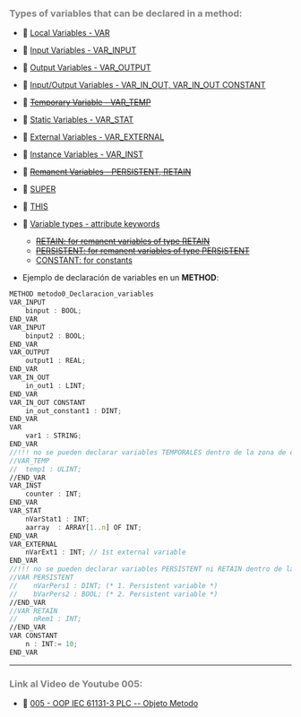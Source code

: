 ### <span style="color:grey">Types of variables that can be declared in a method:</span> 

- 🔗 [Local Variables - VAR](https://infosys.beckhoff.com/content/1033/tc3_plc_intro/2528755083.html)
- 🔗 [Input Variables - VAR_INPUT](https://infosys.beckhoff.com/content/1033/tc3_plc_intro/2528760459.html)
- 🔗 [Output Variables - VAR_OUTPUT](https://infosys.beckhoff.com/content/1033/tc3_plc_intro/2528765835.html)
- 🔗 [Input/Output Variables - VAR_IN_OUT, VAR_IN_OUT CONSTANT](https://infosys.beckhoff.com/content/1033/tc3_plc_intro/2528771211.html)

- 🔗 [~~Temporary Variable - VAR_TEMP~~](https://infosys.beckhoff.com/content/1033/tc3_plc_intro/2528781963.html)
- 🔗 [Static Variables - VAR_STAT](https://infosys.beckhoff.com/content/1033/tc3_plc_intro/2528787339.html)
- 🔗 [External Variables - VAR_EXTERNAL](https://infosys.beckhoff.com/content/1033/tc3_plc_intro/2528792715.html)
- 🔗 [Instance Variables - VAR_INST](https://infosys.beckhoff.com/content/1033/tc3_plc_intro/2528798091.html)
- 🔗 [~~Remanent Variables - PERSISTENT, RETAIN~~](https://infosys.beckhoff.com/content/1033/tc3_plc_intro/2528803467.html)
- 🔗 [SUPER](https://infosys.beckhoff.com/content/1033/tc3_plc_intro/2528837771.html)
- 🔗 [THIS](https://infosys.beckhoff.com/content/1033/tc3_plc_intro/2528843147.html)
- 🔗 [Variable types - attribute keywords](https://infosys.beckhoff.com/content/1033/tc3_plc_intro/2528848523.html)
    - [~~RETAIN: for remanent variables of type RETAIN~~](https://infosys.beckhoff.com/content/1033/tc3_plc_intro/2528803467.html)
    - [~~PERSISTENT: for remanent variables of type PERSISTENT~~](https://infosys.beckhoff.com/content/1033/tc3_plc_intro/2528803467.html)
    - [CONSTANT: for constants](https://infosys.beckhoff.com/content/1033/tc3_plc_intro/2529284235.html#2529371275)

- Ejemplo de declaración de variables en un **METHOD**:
```javascript
METHOD metodo0_Declaracion_variables
VAR_INPUT
	binput : BOOL;
END_VAR
VAR_INPUT
	binput2 : BOOL;
END_VAR
VAR_OUTPUT
	output1 : REAL;
END_VAR
VAR_IN_OUT
	in_out1 : LINT;
END_VAR
VAR_IN_OUT CONSTANT
	in_out_constant1 : DINT;
END_VAR
VAR
	var1 : STRING;
END_VAR
//!!! no se pueden declarar variables TEMPORALES dentro de la zona de declaración de variables del método!!!
//VAR_TEMP
//	temp1 : ULINT;
//END_VAR
VAR_INST
	counter : INT;
END_VAR
VAR_STAT
    nVarStat1 : INT;
	aarray  : ARRAY[1..n] OF INT;
END_VAR
VAR_EXTERNAL
    nVarExt1 : INT; // 1st external variable
END_VAR
//!!! no se pueden declarar variables PERSISTENT ni RETAIN dentro de la zona de declaración de variables del método!!!
//VAR PERSISTENT
//    nVarPers1 : DINT; (* 1. Persistent variable *)
//    bVarPers2 : BOOL; (* 2. Persistent variable *)
//END_VAR
//VAR RETAIN
//    nRem1 : INT;
//END_VAR
VAR CONSTANT
	n : INT:= 10;
END_VAR
```
***
### <span style="color:grey">Link al Video de Youtube 005:</span>
- 🔗 [005 - OOP IEC 61131-3 PLC -- Objeto Metodo](https://youtu.be/fa0tUTICVF0)   